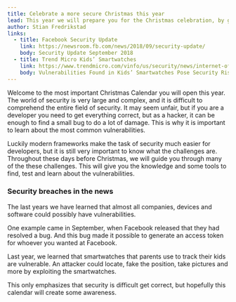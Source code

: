 ```yaml
---
title: Celebrate a more secure Christmas this year
lead: This year we will prepare you for the Christmas celebration, by giving you small presents of knowledge every day, which will teach you about the world of security.
author: Stian Fredrikstad
links:
  - title: Facebook Security Update
    link: https://newsroom.fb.com/news/2018/09/security-update/
    body: Security Update September 2018
  - title: Trend Micro Kids’ Smartwatches
    link: https://www.trendmicro.com/vinfo/us/security/news/internet-of-things/vulnerabilities-found-in-kids-smartwatches-pose-security-risks
    body: Vulnerabilities Found in Kids’ Smartwatches Pose Security Risks
---
```


Welcome to the most important Christmas Calendar you will open this year.
The world of security is very large and complex, and it is difficult to comprehend the entire field of security.
It may seem unfair, but if you are a developer you need to get everything correct, but as a hacker, it can be enough to find a small bug to do a lot of damage.
This is why it is important to learn about the most common vulnerabilities.

Luckily modern frameworks make the task of security much easier for developers, but it is still very important to know what the challenges are.
Throughout these days before Christmas, we will guide you through many of the these challenges. 
This will give you the knowledge and some tools to find, test and learn about the vulnerabilities.

### Security breaches in the news
The last years we have learned that almost all companies, devices and software could possibly have vulnerabilities. 

One example came in September, when Facebook released that they had resolved a bug. 
And this bug made it possible to generate an access token for whoever you wanted at Facebook.

Last year, we learned that smartwatches that parents use to track their kids are vulnerable.
An attacker could locate, fake the position, take pictures and more by exploiting the smartwatches.

This only emphasizes that security is difficult get correct, but hopefully this calendar will create some awareness.
